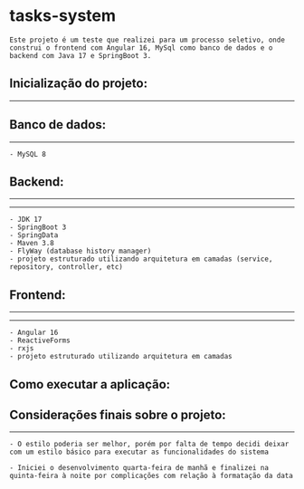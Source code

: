 # tasks-system

    Este projeto é um teste que realizei para um processo seletivo, onde construi o frontend com Angular 16, MySql como banco de dados e o backend com Java 17 e SpringBoot 3.

## Inicialização do projeto:
*** 

## Banco de dados:
*** 
    - MySQL 8

## Backend:
***

***
    - JDK 17
    - SpringBoot 3
    - SpringData
    - Maven 3.8
    - FlyWay (database history manager)
    - projeto estruturado utilizando arquitetura em camadas (service, repository, controller, etc)

## Frontend:
***

***
    - Angular 16
	- ReactiveForms
    - rxjs
    - projeto estruturado utilizando arquitetura em camadas

## Como executar a aplicação:

## Considerações finais sobre o projeto:
***
	- O estilo poderia ser melhor, porém por falta de tempo decidi deixar com um estilo básico para executar as funcionalidades do sistema

	- Iniciei o desenvolvimento quarta-feira de manhã e finalizei na quinta-feira à noite por complicações com relação à formatação da data